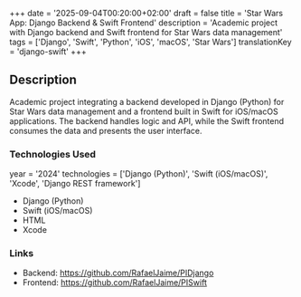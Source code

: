 +++
date = '2025-09-04T00:20:00+02:00'
draft = false
title = 'Star Wars App: Django Backend & Swift Frontend'
description = 'Academic project with Django backend and Swift frontend for Star Wars data management'
tags = ['Django', 'Swift', 'Python', 'iOS', 'macOS', 'Star Wars']
translationKey = 'django-swift'
+++

## Description

Academic project integrating a backend developed in Django (Python) for Star Wars data management and a frontend built in Swift for iOS/macOS applications. The backend handles logic and API, while the Swift frontend consumes the data and presents the user interface.

### Technologies Used

year = '2024'
technologies = ['Django (Python)', 'Swift (iOS/macOS)', 'Xcode', 'Django REST framework']
- Django (Python)
- Swift (iOS/macOS)
- HTML
- Xcode

### Links

- Backend: https://github.com/RafaelJaime/PIDjango
- Frontend: https://github.com/RafaelJaime/PISwift
